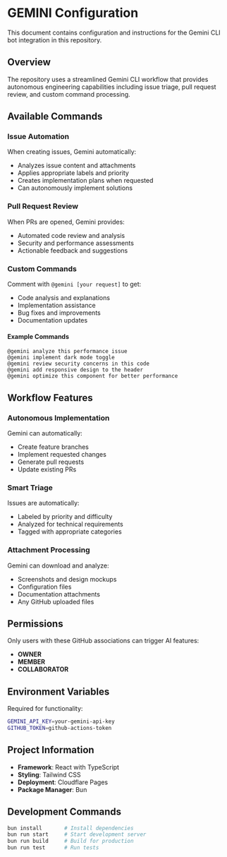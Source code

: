# GEMINI Configuration

This document contains configuration and instructions for the Gemini CLI bot integration in this repository.

## Overview

The repository uses a streamlined Gemini CLI workflow that provides autonomous engineering capabilities including issue triage, pull request review, and custom command processing.

## Available Commands

### Issue Automation
When creating issues, Gemini automatically:
- Analyzes issue content and attachments
- Applies appropriate labels and priority
- Creates implementation plans when requested
- Can autonomously implement solutions

### Pull Request Review
When PRs are opened, Gemini provides:
- Automated code review and analysis
- Security and performance assessments
- Actionable feedback and suggestions

### Custom Commands
Comment with `@gemini [your request]` to get:
- Code analysis and explanations
- Implementation assistance
- Bug fixes and improvements
- Documentation updates

#### Example Commands
```
@gemini analyze this performance issue
@gemini implement dark mode toggle
@gemini review security concerns in this code
@gemini add responsive design to the header
@gemini optimize this component for better performance
```

## Workflow Features

### Autonomous Implementation
Gemini can automatically:
- Create feature branches
- Implement requested changes
- Generate pull requests
- Update existing PRs

### Smart Triage
Issues are automatically:
- Labeled by priority and difficulty
- Analyzed for technical requirements
- Tagged with appropriate categories

### Attachment Processing
Gemini can download and analyze:
- Screenshots and design mockups
- Configuration files
- Documentation attachments
- Any GitHub uploaded files

## Permissions

Only users with these GitHub associations can trigger AI features:
- **OWNER**
- **MEMBER** 
- **COLLABORATOR**

## Environment Variables

Required for functionality:
```bash
GEMINI_API_KEY=your-gemini-api-key
GITHUB_TOKEN=github-actions-token
```

## Project Information

- **Framework**: React with TypeScript
- **Styling**: Tailwind CSS
- **Deployment**: Cloudflare Pages
- **Package Manager**: Bun

## Development Commands

```bash
bun install       # Install dependencies
bun run start     # Start development server
bun run build     # Build for production
bun run test      # Run tests
```